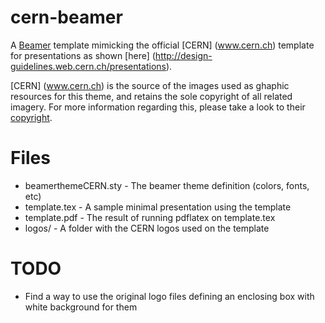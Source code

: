 cern-beamer
===========

A [Beamer](https://bitbucket.org/rivanvx/beamer/wiki/Home) template mimicking 
the official [CERN] (www.cern.ch) template for presentations as shown 
[here] (http://design-guidelines.web.cern.ch/presentations).

[CERN] (www.cern.ch) is the source of the images used as ghaphic resources for 
this theme, and retains the sole copyright of all related imagery. 
For more information regarding this, please take a look to their 
[copyright](http://cern.ch/copyright).

Files
=====

 * beamerthemeCERN.sty - The beamer theme definition (colors, fonts, etc)
 * template.tex - A sample minimal presentation using the template
 * template.pdf - The result of running pdflatex on template.tex
 * logos/ - A folder with the CERN logos used on the template

TODO
====

 * Find a way to use the original logo files defining an enclosing box with  
  white background for them 

